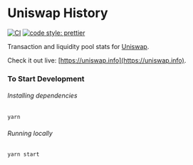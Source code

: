 # Uniswap History

[![CI](https://github.com/Uniswap/uniswap-info/workflows/tests/badge.svg?branch=v2)](https://github.com/Uniswap/uniswap-info/actions?query=workflow%3Atests)
[![code style: prettier](https://img.shields.io/badge/code_style-prettier-ff69b4.svg?style=flat-square)](https://github.com/prettier/prettier)

Transaction and liquidity pool stats for [Uniswap](https://uniswap.org).

Check it out live: [https://uniswap.info](https://uniswap.info).

### To Start Development

###### Installing dependencies
```bash
yarn
```

###### Running locally
```bash
yarn start
```
